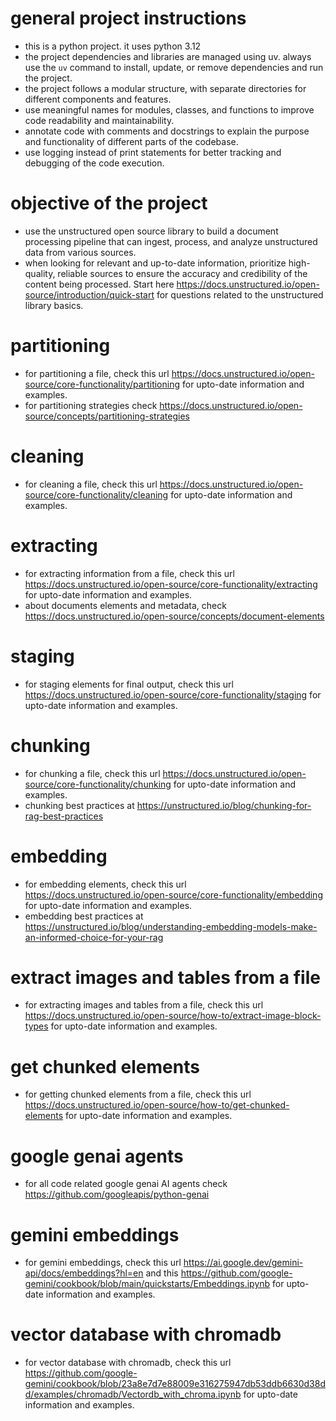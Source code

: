 # general project instructions
- this is a python project. it uses python 3.12
- the project dependencies and libraries are managed using uv. always use the `uv` command to install, update, or remove dependencies and run the project.
- the project follows a modular structure, with separate directories for different components and features.
- use meaningful names for modules, classes, and functions to improve code readability and maintainability.
- annotate code with comments and docstrings to explain the purpose and functionality of different parts of the codebase.
- use logging instead of print statements for better tracking and debugging of the code execution.

# objective of the project
- use the unstructured open source library to build a document processing pipeline that can ingest, process, and analyze unstructured data from various sources.
- when looking for relevant and up-to-date information, prioritize high-quality, reliable sources to ensure the accuracy and credibility of the content being processed. Start here https://docs.unstructured.io/open-source/introduction/quick-start for questions related to the unstructured library basics.

# partitioning
- for partitioning a file, check this url https://docs.unstructured.io/open-source/core-functionality/partitioning for upto-date information and examples.
- for partitioning strategies check https://docs.unstructured.io/open-source/concepts/partitioning-strategies

# cleaning
- for cleaning a file, check this url https://docs.unstructured.io/open-source/core-functionality/cleaning for upto-date information and examples.

# extracting
- for extracting information from a file, check this url https://docs.unstructured.io/open-source/core-functionality/extracting for upto-date information and examples.
- about documents elements and metadata, check https://docs.unstructured.io/open-source/concepts/document-elements

# staging
- for staging elements for final output, check this url https://docs.unstructured.io/open-source/core-functionality/staging for upto-date information and examples.

# chunking
- for chunking a file, check this url https://docs.unstructured.io/open-source/core-functionality/chunking for upto-date information and examples.
- chunking best practices at https://unstructured.io/blog/chunking-for-rag-best-practices

# embedding
- for embedding elements, check this url https://docs.unstructured.io/open-source/core-functionality/embedding for upto-date information and examples.
- embedding best practices at https://unstructured.io/blog/understanding-embedding-models-make-an-informed-choice-for-your-rag

# extract images and tables from a file
- for extracting images and tables from a file, check this url https://docs.unstructured.io/open-source/how-to/extract-image-block-types for upto-date information and examples.

# get chunked elements
- for getting chunked elements from a file, check this url https://docs.unstructured.io/open-source/how-to/get-chunked-elements for upto-date information and examples.

# google genai agents
- for all code related google genai AI agents check https://github.com/googleapis/python-genai

# gemini embeddings
- for gemini embeddings, check this url https://ai.google.dev/gemini-api/docs/embeddings?hl=en and this https://github.com/google-gemini/cookbook/blob/main/quickstarts/Embeddings.ipynb for upto-date information and examples.

# vector database with chromadb
- for vector database with chromadb, check this url https://github.com/google-gemini/cookbook/blob/23a8e7d7e88009e316275947db53ddb6630d38dd/examples/chromadb/Vectordb_with_chroma.ipynb for upto-date information and examples.
